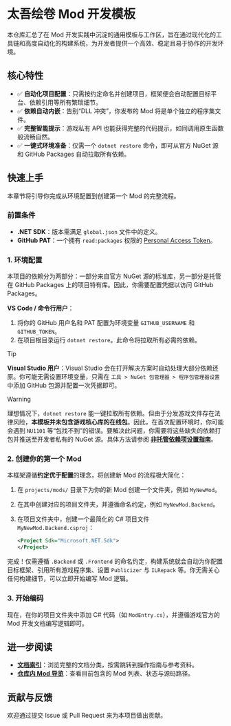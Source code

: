 # 太吾绘卷 Mod 开发模板

本仓库汇总了在 Mod 开发实践中沉淀的通用模板与工作区，旨在通过现代化的工具链和高度自动化的构建系统，为开发者提供一个高效、稳定且易于协作的开发环境。

## 核心特性

- ✅ **自动化项目配置**：只需按约定命名并创建项目，框架便会自动配置目标平台、依赖引用等所有繁琐细节。
- ✅ **依赖自动内嵌**：告别“DLL 冲突”，你发布的 Mod 将是单个独立的程序集文件。
- ✅ **完整智能提示**：游戏私有 API 也能获得完整的代码提示，如同调用原生函数般流畅自然。
- ✅ **一键式环境准备**：仅需一个 `dotnet restore` 命令，即可从官方 NuGet 源和 GitHub Packages 自动拉取所有依赖。

## 快速上手

本章节将引导你完成从环境配置到创建第一个 Mod 的完整流程。

### 前置条件

- **.NET SDK**：版本需满足 `global.json` 文件中的定义。
- **GitHub PAT**：一个拥有 `read:packages` 权限的 [Personal Access Token](https://github.com/settings/tokens)。

### 1. 环境配置

本项目的依赖分为两部分：一部分来自官方 NuGet 源的标准库，另一部分是托管在 GitHub Packages 上的项目特有库。因此，你需要配置凭据以访问 GitHub Packages。

**VS Code / 命令行用户**：

1. 将你的 GitHub 用户名和 PAT 配置为环境变量 `GITHUB_USERNAME` 和 `GITHUB_TOKEN`。
2. 在项目根目录运行 `dotnet restore`。此命令将拉取所有必需的依赖。

> [!TIP]
> **Visual Studio 用户**：Visual Studio 会在打开解决方案时自动处理大部分依赖还原。你可能无需设置环境变量，只需在 `工具 > NuGet 包管理器 > 程序包管理器设置` 中添加 GitHub 包源并配置一次凭据即可。

> [!WARNING]
> 理想情况下，`dotnet restore` 能一键拉取所有依赖。但由于分发游戏文件存在法律风险，**本模板并未包含游戏核心库的在线包**。因此，在首次配置环境时，你可能会遇到 `NU1101` 等“包找不到”的错误。要解决此问题，你需要将这些缺失的依赖打包并推送至开发者私有的 NuGet 源。具体方法请参阅 [**非托管依赖项设置指南**](./projects/unmanaged-vendor/README.md)。

### 2. 创建你的第一个 Mod

本框架遵循**约定优于配置**的理念，将创建新 Mod 的流程极大简化：

1. 在 `projects/mods/` 目录下为你的新 Mod 创建一个文件夹，例如 `MyNewMod`。
2. 在其中创建对应的项目文件夹，并遵循命名约定，例如 `MyNewMod.Backend`。
3. 在项目文件夹中，创建一个最简化的 C# 项目文件 `MyNewMod.Backend.csproj`：

    ```xml
    <Project Sdk="Microsoft.NET.Sdk">
    </Project>
    ```

完成！仅需遵循 `.Backend` 或 `.Frontend` 的命名约定，构建系统就会自动为你配置目标框架、引用所有游戏程序集、设置 `Publicizer` 与 `ILRepack` 等。你无需关心任何构建细节，可以立即开始编写 Mod 逻辑。

### 3. 开始编码

现在，在你的项目文件夹中添加 C# 代码（如 `ModEntry.cs`），并遵循游戏官方的 Mod 开发文档编写逻辑即可。

## 进一步阅读

- **[文档索引](./docs/README.md)**：浏览完整的文档分类，按需跳转到操作指南与参考资料。
- **[仓库内 Mod 导览](./projects/mods/README.md)**：查看目前包含的 Mod 列表、状态与源码路径。

## 贡献与反馈

欢迎通过提交 Issue 或 Pull Request 来为本项目做出贡献。
